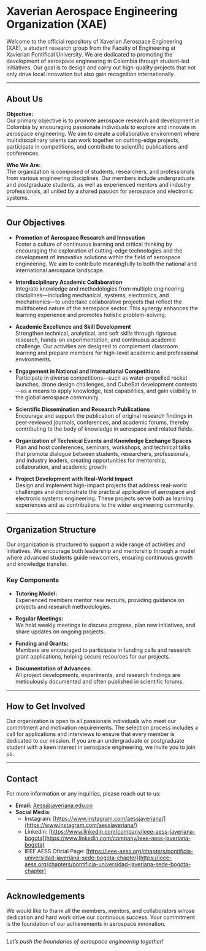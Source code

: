 # Xaverian Aerospace Engineering Organization (XAE)

Welcome to the official repository of Xaverian Aerospace Engineering (XAE), a student research group from the Faculty of Engineering at Xavierian Pontifical University.
We are dedicated to promoting the development of aerospace engineering in Colombia through student-led initiatives. Our goal is to design and carry out high-quality projects that not only drive local innovation but also gain recognition internationally.

---

## About Us

**Objective:**  
Our primary objective is to promote aerospace research and development in Colombia by encouraging passionate individuals to explore and innovate in aerospace engineering. We aim to create a collaborative environment where multidisciplinary talents can work together on cutting-edge projects, participate in competitions, and contribute to scientific publications and conferences.

**Who We Are:**  
The organization is composed of students, researchers, and professionals from various engineering disciplines. Our members include undergraduate and postgraduate students, as well as experienced mentors and industry professionals, all united by a shared passion for aerospace and electronic systems.

---

## Our Objectives

- **Promotion of Aerospace Research and Innovation**  
  Foster a culture of continuous learning and critical thinking by encouraging the exploration of cutting-edge technologies and the development of innovative solutions within the field of aerospace engineering. We aim to contribute meaningfully to both the national and international aerospace landscape.

- **Interdisciplinary Academic Collaboration**  
  Integrate knowledge and methodologies from multiple engineering disciplines—including mechanical, systems, electronics, and mechatronics—to undertake collaborative projects that reflect the multifaceted nature of the aerospace sector. This synergy enhances the learning experience and promotes holistic problem-solving.

- **Academic Excellence and Skill Development**  
  Strengthen technical, analytical, and soft skills through rigorous research, hands-on experimentation, and continuous academic challenge. Our activities are designed to complement classroom learning and prepare members for high-level academic and professional environments.

- **Engagement in National and International Competitions**  
  Participate in diverse competitions—such as water-propelled rocket launches, drone design challenges, and CubeSat development contests—as a means to apply knowledge, test capabilities, and gain visibility in the global aerospace community.

- **Scientific Dissemination and Research Publications**  
  Encourage and support the publication of original research findings in peer-reviewed journals, conferences, and academic forums, thereby contributing to the body of knowledge in aerospace and related fields.

- **Organization of Technical Events and Knowledge Exchange Spaces**  
  Plan and host conferences, seminars, workshops, and technical talks that promote dialogue between students, researchers, professionals, and industry leaders, creating opportunities for mentorship, collaboration, and academic growth.

- **Project Development with Real-World Impact**  
  Design and implement high-impact projects that address real-world challenges and demonstrate the practical application of aerospace and electronic systems engineering. These projects serve both as learning experiences and as contributions to the wider engineering community.

---

## Organization Structure

Our organization is structured to support a wide range of activities and initiatives. We encourage both leadership and mentorship through a model where advanced students guide newcomers, ensuring continuous growth and knowledge transfer.

### Key Components

- **Tutoring Model:**  
  Experienced members mentor new recruits, providing guidance on projects and research methodologies.

- **Regular Meetings:**  
  We hold weekly meetings to discuss progress, plan new initiatives, and share updates on ongoing projects.

- **Funding and Grants:**  
  Members are encouraged to participate in funding calls and research grant applications, helping secure resources for our projects.

- **Documentation of Advances:**  
  All project developments, experiments, and research findings are meticulously documented and often published in scientific forums.
  
---

## How to Get Involved

Our organization is open to all passionate individuals who meet our commitment and motivation requirements. The selection process includes a call for applications and interviews to ensure that every member is dedicated to our mission. If you are an undergraduate or postgraduate student with a keen interest in aerospace engineering, we invite you to join us.

---

## Contact

For more information or any inquiries, please reach out to us:

- **Email:** [Aess@javeriana.edu.co](mailto:Aess@javeriana.edu.co)
- **Social Media:**
  - Instagram: [https://www.instagram.com/aessjaveriana/](https://www.instagram.com/aessjaveriana/)
  - Linkedin: [https://www.linkedin.com/company/ieee-aess-javeriana-bogota](https://www.linkedin.com/company/ieee-aess-javeriana-bogota)
  - IEEE AESS Oficial Page: [https://ieee-aess.org/chapters/pontificia-universidad-javeriana-sede-bogota-chapter](https://ieee-aess.org/chapters/pontificia-universidad-javeriana-sede-bogota-chapter)

---

## Acknowledgements

We would like to thank all the members, mentors, and collaborators whose dedication and hard work drive our continuous success. Your commitment is the foundation of our achievements in aerospace innovation.

---

*Let’s push the boundaries of aerospace engineering together!*
